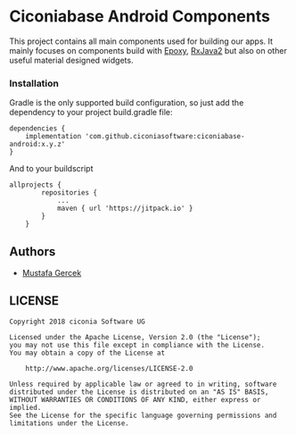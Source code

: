 # Ciconiabase Android Components

This project contains all main components used for building our apps. It mainly focuses on components build with 
[Epoxy](https://github.com/airbnb/epoxy), [RxJava2](https://github.com/ReactiveX/RxAndroid) but also on other useful material designed widgets.

### Installation

Gradle is the only supported build configuration, so just add the dependency to your project build.gradle file:

```
dependencies {
    implementation 'com.github.ciconiasoftware:ciconiabase-android:x.y.z'
}
```

And to your buildscript
```
allprojects {
		repositories {
			...
			maven { url 'https://jitpack.io' }
		}
	}

```
## Authors

* [Mustafa Gercek](https://www.linkedin.com/in/mustafagercek/)

## LICENSE

    Copyright 2018 ciconia Software UG

    Licensed under the Apache License, Version 2.0 (the "License");
    you may not use this file except in compliance with the License.
    You may obtain a copy of the License at

        http://www.apache.org/licenses/LICENSE-2.0

    Unless required by applicable law or agreed to in writing, software
    distributed under the License is distributed on an "AS IS" BASIS,
    WITHOUT WARRANTIES OR CONDITIONS OF ANY KIND, either express or implied.
    See the License for the specific language governing permissions and
    limitations under the License.
